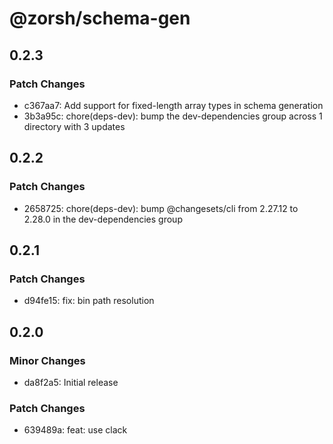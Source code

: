 # @zorsh/schema-gen

## 0.2.3

### Patch Changes

- c367aa7: Add support for fixed-length array types in schema generation
- 3b3a95c: chore(deps-dev): bump the dev-dependencies group across 1 directory with 3 updates

## 0.2.2

### Patch Changes

- 2658725: chore(deps-dev): bump @changesets/cli from 2.27.12 to 2.28.0 in the dev-dependencies group

## 0.2.1

### Patch Changes

- d94fe15: fix: bin path resolution

## 0.2.0

### Minor Changes

- da8f2a5: Initial release

### Patch Changes

- 639489a: feat: use clack
